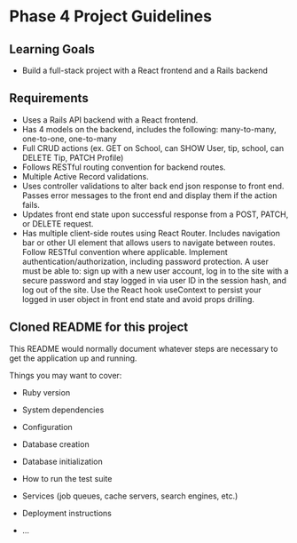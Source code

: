 # Phase 4 Project Guidelines

## Learning Goals

- Build a full-stack project with a React frontend and a Rails backend

## Requirements
- Uses a Rails API backend with a React frontend.
- Has 4 models on the backend, includes the following: many-to-many, one-to-one, one-to-many
- Full CRUD actions (ex. GET on School, can SHOW User, tip, school, can DELETE Tip, PATCH Profile)
- Follows RESTful routing convention for backend routes.
- Multiple Active Record validations.
- Uses controller validations to alter back end json response to front end. Passes error messages to the front end and display them if the action fails.
- Updates front end state upon successful response from a POST, PATCH, or DELETE request.
- Has multiple client-side routes using React Router. Includes navigation bar or other UI element that allows users to navigate between routes. Follow RESTful convention where applicable.
Implement authentication/authorization, including password protection. A user must be able to:
sign up with a new user account,
log in to the site with a secure password and stay logged in via user ID in the session hash, and
log out of the site.
Use the React hook useContext to persist your logged in user object in front end state and avoid props drilling.

## Cloned README for this project

This README would normally document whatever steps are necessary to get the
application up and running.

Things you may want to cover:

* Ruby version

* System dependencies

* Configuration

* Database creation

* Database initialization

* How to run the test suite

* Services (job queues, cache servers, search engines, etc.)

* Deployment instructions

* ...
